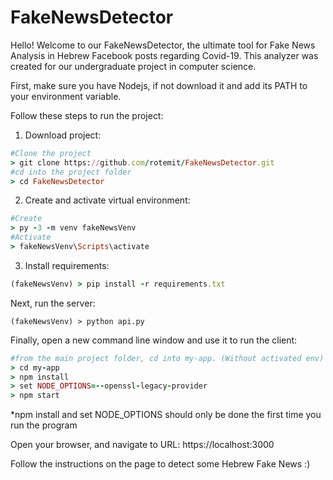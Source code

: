 # FakeNewsDetector

Hello! Welcome to our FakeNewsDetector, the ultimate tool for Fake News Analysis in Hebrew Facebook posts regarding Covid-19. This analyzer was created for our undergraduate project in computer science.

First, make sure you have Nodejs, if not download it and add its PATH to your environment variable.

Follow these steps to run the project:
1. Download project:
```ruby
#Clone the project
> git clone https://github.com/rotemit/FakeNewsDetector.git
#cd into the project folder
> cd FakeNewsDetector
```
2. Create and activate virtual environment:
```ruby
#Create
> py -3 -m venv fakeNewsVenv
#Activate
> fakeNewsVenv\Scripts\activate
```
3. Install requirements:
```ruby
(fakeNewsVenv) > pip install -r requirements.txt
```


Next, run the server:
```
(fakeNewsVenv) > python api.py
```


Finally, open a new command line window and use it to run the client:
```ruby
#from the main project folder, cd into my-app. (Without activated env)
> cd my-app
> npm install
> set NODE_OPTIONS=--openssl-legacy-provider
> npm start
```
*npm install and set NODE_OPTIONS  should only be done the first time you run the program

Open your browser, and navigate to URL:
https://localhost:3000

Follow the instructions on the page to detect some Hebrew Fake News :)

